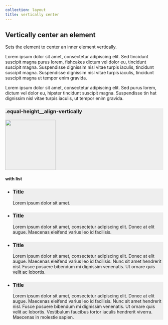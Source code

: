 ```yaml
---
collection: layout
title: vertically center
---
```


<div class="row equal-height">
    <div class="equal-height__item eight-col">
        <h2>Vertically center an element</h2>
        <p class="intro">Sets the element to center an inner element vertically.</p>
        <p>Lorem ipsum dolor sit amet, consectetur adipiscing elit. Sed tincidunt suscipit magna purus lorem, fishcakes dictum vel dolor eu, tincidunt suscipit magna. Suspendisse dignissim nisl vitae turpis iaculis, tincidunt suscipit magna. Suspendisse dignissim nisl vitae turpis iaculis, tincidunt suscipit magna ut tempor enim gravida.</p>
        <p>Lorem ipsum dolor sit amet, consectetur adipiscing elit. Sed purus lorem, dictum vel dolor eu, hipster tincidunt suscipit magna. Suspendisse tin hat dignissim nisl vitae turpis iaculis, ut tempor enim gravida.</p>
    </div>
    <div class="equal-height__item four-col last-col align-center equal-height__align-vertically" style="background-color: #eee">
      <h3>.equal-height__align-vertically</h3>
      <img src="https://assets.ubuntu.com/v1/095a11c1-picto-projectswelove-orange.svg" alt="" width="160">
    </div>
</div>

<div class="row equal-height">
    <h4>with list</h4>
    <ul class="no-bullets equal-height">
        <li class="equal-height__item three-col" style="background-color: #eee">
            <h3>Title</h3>
            <p>Lorem ipsum dolor sit amet.</p>
        </li>
        <li class="equal-height__item three-col" style="background-color: #eee">
            <h3>Title</h3>
            <p>Lorem ipsum dolor sit amet, consectetur adipiscing elit. Donec at elit augue. Maecenas eleifend varius leo id facilisis. </p>
        </li>
        <li class="equal-height__item three-col" style="background-color: #eee">
            <h3>Title</h3>
            <p>Lorem ipsum dolor sit amet, consectetur adipiscing elit. Donec at elit augue. Maecenas eleifend varius leo id facilisis. Nunc sit amet hendrerit nisl. Fusce posuere bibendum mi dignissim venenatis. Ut ornare quis velit ac lobortis. </p>
        </li>
        <li class="equal-height__item three-col last-col" style="background-color: #eee">
            <h3>Title</h3>
            <p>Lorem ipsum dolor sit amet, consectetur adipiscing elit. Donec at elit augue. Maecenas eleifend varius leo id facilisis. Nunc sit amet hendrerit nisl. Fusce posuere bibendum mi dignissim venenatis. Ut ornare quis velit ac lobortis. Vestibulum faucibus tortor iaculis hendrerit viverra. Maecenas in molestie sapien.</p>
        </li>
    </ul>
</div>
